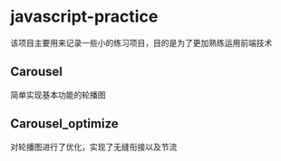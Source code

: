 # javascript-practice
该项目主要用来记录一些小的练习项目，目的是为了更加熟练运用前端技术
## Carousel
简单实现基本功能的轮播图
## Carousel_optimize
对轮播图进行了优化，实现了无缝衔接以及节流
